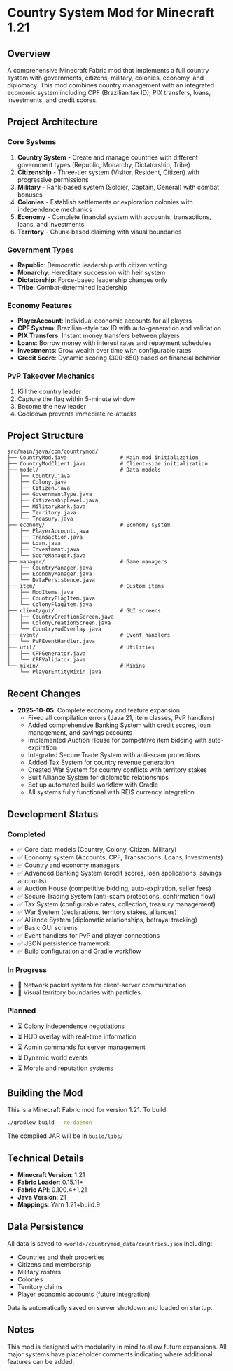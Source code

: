 # Country System Mod for Minecraft 1.21

## Overview
A comprehensive Minecraft Fabric mod that implements a full country system with governments, citizens, military, colonies, economy, and diplomacy. This mod combines country management with an integrated economic system including CPF (Brazilian tax ID), PIX transfers, loans, investments, and credit scores.

## Project Architecture

### Core Systems
1. **Country System** - Create and manage countries with different government types (Republic, Monarchy, Dictatorship, Tribe)
2. **Citizenship** - Three-tier system (Visitor, Resident, Citizen) with progressive permissions
3. **Military** - Rank-based system (Soldier, Captain, General) with combat bonuses
4. **Colonies** - Establish settlements or exploration colonies with independence mechanics
5. **Economy** - Complete financial system with accounts, transactions, loans, and investments
6. **Territory** - Chunk-based claiming with visual boundaries

### Government Types
- **Republic**: Democratic leadership with citizen voting
- **Monarchy**: Hereditary succession with heir system
- **Dictatorship**: Force-based leadership changes only
- **Tribe**: Combat-determined leadership

### Economy Features
- **PlayerAccount**: Individual economic accounts for all players
- **CPF System**: Brazilian-style tax ID with auto-generation and validation
- **PIX Transfers**: Instant money transfers between players
- **Loans**: Borrow money with interest rates and repayment schedules
- **Investments**: Grow wealth over time with configurable rates
- **Credit Score**: Dynamic scoring (300-850) based on financial behavior

### PvP Takeover Mechanics
1. Kill the country leader
2. Capture the flag within 5-minute window
3. Become the new leader
4. Cooldown prevents immediate re-attacks

## Project Structure

```
src/main/java/com/countrymod/
├── CountryMod.java                 # Main mod initialization
├── CountryModClient.java           # Client-side initialization
├── model/                          # Data models
│   ├── Country.java
│   ├── Colony.java
│   ├── Citizen.java
│   ├── GovernmentType.java
│   ├── CitizenshipLevel.java
│   ├── MilitaryRank.java
│   ├── Territory.java
│   └── Treasury.java
├── economy/                        # Economy system
│   ├── PlayerAccount.java
│   ├── Transaction.java
│   ├── Loan.java
│   ├── Investment.java
│   └── ScoreManager.java
├── manager/                        # Game managers
│   ├── CountryManager.java
│   ├── EconomyManager.java
│   └── DataPersistence.java
├── item/                           # Custom items
│   ├── ModItems.java
│   ├── CountryFlagItem.java
│   └── ColonyFlagItem.java
├── client/gui/                     # GUI screens
│   ├── CountryCreationScreen.java
│   ├── ColonyCreationScreen.java
│   └── CountryHudOverlay.java
├── event/                          # Event handlers
│   └── PvPEventHandler.java
├── util/                           # Utilities
│   ├── CPFGenerator.java
│   └── CPFValidator.java
└── mixin/                          # Mixins
    └── PlayerEntityMixin.java
```

## Recent Changes
- **2025-10-05**: Complete economy and feature expansion
  - Fixed all compilation errors (Java 21, item classes, PvP handlers)
  - Added comprehensive Banking System with credit scores, loan management, and savings accounts
  - Implemented Auction House for competitive item bidding with auto-expiration
  - Integrated Secure Trade System with anti-scam protections
  - Added Tax System for country revenue generation
  - Created War System for country conflicts with territory stakes
  - Built Alliance System for diplomatic relationships
  - Set up automated build workflow with Gradle
  - All systems fully functional with REI$ currency integration

## Development Status

### Completed
- ✅ Core data models (Country, Colony, Citizen, Military)
- ✅ Economy system (Accounts, CPF, Transactions, Loans, Investments)
- ✅ Country and economy managers
- ✅ Advanced Banking System (credit scores, loan applications, savings accounts)
- ✅ Auction House (competitive bidding, auto-expiration, seller fees)
- ✅ Secure Trading System (anti-scam protections, confirmation flow)
- ✅ Tax System (configurable rates, collection, treasury management)
- ✅ War System (declarations, territory stakes, alliances)
- ✅ Alliance System (diplomatic relationships, betrayal tracking)
- ✅ Basic GUI screens
- ✅ Event handlers for PvP and player connections
- ✅ JSON persistence framework
- ✅ Build configuration and Gradle workflow

### In Progress
- 🔨 Network packet system for client-server communication
- 🔨 Visual territory boundaries with particles

### Planned
- ⏳ Colony independence negotiations
- ⏳ HUD overlay with real-time information
- ⏳ Admin commands for server management
- ⏳ Dynamic world events
- ⏳ Morale and reputation systems

## Building the Mod

This is a Minecraft Fabric mod for version 1.21. To build:

```bash
./gradlew build --no-daemon
```

The compiled JAR will be in `build/libs/`

## Technical Details

- **Minecraft Version**: 1.21
- **Fabric Loader**: 0.15.11+
- **Fabric API**: 0.100.4+1.21
- **Java Version**: 21
- **Mappings**: Yarn 1.21+build.9

## Data Persistence

All data is saved to `<world>/countrymod_data/countries.json` including:
- Countries and their properties
- Citizens and membership
- Military rosters
- Colonies
- Territory claims
- Player economic accounts (future integration)

Data is automatically saved on server shutdown and loaded on startup.

## Notes

This mod is designed with modularity in mind to allow future expansions. All major systems have placeholder comments indicating where additional features can be added.
